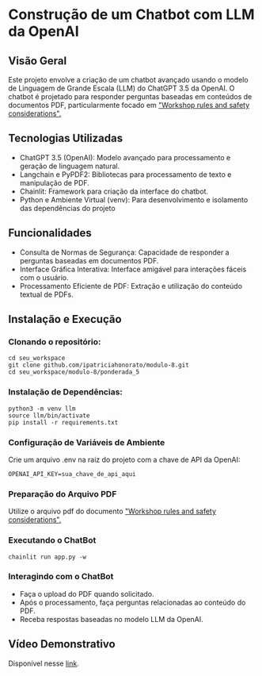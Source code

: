 # Construção de um Chatbot com LLM da OpenAI

## Visão Geral
Este projeto envolve a criação de um chatbot avançado usando o modelo de Linguagem de Grande Escala (LLM) do ChatGPT 3.5 da OpenAI. O chatbot é projetado para responder perguntas baseadas em conteúdos de documentos PDF, particularmente focado em ["Workshop rules and safety considerations".](https://github.com/ipatriciahonorato/modulo-8/blob/main/ponderada_5/Workshop%20rules%20and%20safety%20considerations%20_%20Students.pdf)

## Tecnologias Utilizadas
- ChatGPT 3.5 (OpenAI): Modelo avançado para processamento e geração de linguagem natural.
- Langchain e PyPDF2: Bibliotecas para processamento de texto e manipulação de PDF.
- Chainlit: Framework para criação da interface do chatbot.
- Python e Ambiente Virtual (venv): Para desenvolvimento e isolamento das dependências do projeto

## Funcionalidades
- Consulta de Normas de Segurança: Capacidade de responder a perguntas baseadas em documentos PDF.
- Interface Gráfica Interativa: Interface amigável para interações fáceis com o usuário.
- Processamento Eficiente de PDF: Extração e utilização do conteúdo textual de PDFs.

## Instalação e Execução

### Clonando o repositório:

```
cd seu_workspace
git clone github.com/ipatriciahonorato/modulo-8.git
cd seu_workspace/modulo-8/ponderada_5
```

### Instalação de Dependências:

```
python3 -m venv llm
source llm/bin/activate
pip install -r requirements.txt
```
### Configuração de Variáveis de Ambiente
Crie um arquivo .env na raiz do projeto com a chave de API da OpenAI:

```
OPENAI_API_KEY=sua_chave_de_api_aqui
```
### Preparação do Arquivo PDF

Utilize o arquivo pdf do documento ["Workshop rules and safety considerations".](https://github.com/ipatriciahonorato/modulo-8/blob/main/ponderada_5/Workshop%20rules%20and%20safety%20considerations%20_%20Students.pdf)

### Executando o ChatBot

```
chainlit run app.py -w
```
### Interagindo com o ChatBot

- Faça o upload do PDF quando solicitado.
- Após o processamento, faça perguntas relacionadas ao conteúdo do PDF.
- Receba respostas baseadas no modelo LLM da OpenAI.

## Vídeo Demonstrativo

Disponível nesse [link](https://www.youtube.com/watch?v=6aw6G0HP_l8).
